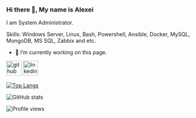 ### Hi there 👋, My name is Alexei
I am System Administrator.

Skills: Windows Server, Linux, Bash, Powershell, Ansible, Docker, MySQL, MongoDB, MS SQL, Zabbix and etc.

- 🔭 I’m currently working on this page. 


[<img src='https://cdn.jsdelivr.net/npm/simple-icons@3.0.1/icons/github.svg' alt='github' height='40'>](https://github.com/https://github.com/arma2ra)  [<img src='https://cdn.jsdelivr.net/npm/simple-icons@3.0.1/icons/linkedin.svg' alt='linkedin' height='40'>](https://www.linkedin.com/in/https://www.linkedin.com/in/alexei-drozd-040590//)  

[![Top Langs](https://github-readme-stats.vercel.app/api/top-langs/?username=arma2ra)](https://github.com/anuraghazra/github-readme-stats)

![GitHub stats](https://github-readme-stats.vercel.app/api?username=arma2ra&show_icons=true)

![Profile views](https://gpvc.arturio.dev/arma2ra)  
